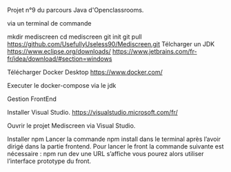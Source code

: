 Projet n°9 du parcours Java d'Openclassrooms.

via un terminal de commande

mkdir mediscreen
cd mediscreen
git init
git pull https://github.com/UsefullyUseless90/Mediscreen.git
Télcharger un JDK https://www.eclipse.org/downloads/ https://www.jetbrains.com/fr-fr/idea/download/#section=windows

Télécharger Docker Desktop https://www.docker.com/

Executer le docker-compose via le jdk

Gestion FrontEnd

Installer Visual Studio. https://visualstudio.microsoft.com/fr/

Ouvrir le projet Mediscreen via Visual Studio.

Installer npm Lancer la commande npm install dans le terminal après l’avoir dirigé dans la partie frontend. Pour lancer le front la commande suivante est nécessaire : npm run dev une URL s’affiche vous pourez alors utiliser l’interface prototype du front.
